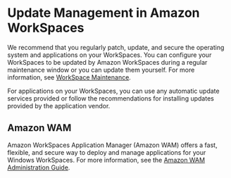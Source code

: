 # Update Management in Amazon WorkSpaces<a name="update-management"></a>

We recommend that you regularly patch, update, and secure the operating system and applications on your WorkSpaces\. You can configure your WorkSpaces to be updated by Amazon WorkSpaces during a regular maintenance window or you can update them yourself\. For more information, see [WorkSpace Maintenance](workspace-maintenance.md)\.

For applications on your WorkSpaces, you can use any automatic update services provided or follow the recommendations for installing updates provided by the application vendor\.

## Amazon WAM<a name="update-management-wam"></a>

Amazon WorkSpaces Application Manager \(Amazon WAM\) offers a fast, flexible, and secure way to deploy and manage applications for your Windows WorkSpaces\. For more information, see the [Amazon WAM Administration Guide](http://docs.aws.amazon.com/wam/latest/adminguide/)\.